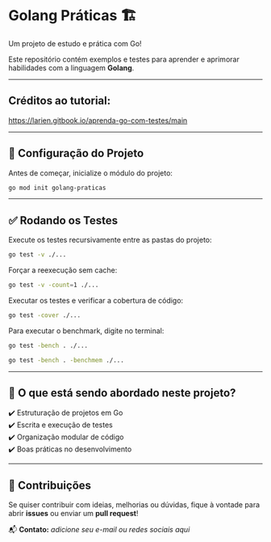 # Golang Práticas 🏗️
Um projeto de estudo e prática com Go!

Este repositório contém exemplos e testes para aprender e aprimorar habilidades com a linguagem **Golang**.

---

## Créditos ao tutorial:
https://larien.gitbook.io/aprenda-go-com-testes/main

---

## 📌 Configuração do Projeto
Antes de começar, inicialize o módulo do projeto:

```sh
go mod init golang-praticas
```

---

## ✅ Rodando os Testes
Execute os testes recursivamente entre as pastas do projeto:

```sh
go test -v ./...
```

Forçar a reexecução sem cache:

```sh
go test -v -count=1 ./...
```

Executar os testes e verificar a cobertura de código:

```sh
go test -cover ./...
```

Para executar o benchmark, digite no terminal:

```sh
go test -bench . ./...

go test -bench . -benchmem ./...
```

---

## 🎯 O que está sendo abordado neste projeto?
✔️ Estruturação de projetos em Go  
✔️ Escrita e execução de testes  
✔️ Organização modular de código  
✔️ Boas práticas no desenvolvimento  

---

## 🚀 Contribuições
Se quiser contribuir com ideias, melhorias ou dúvidas, fique à vontade para abrir **issues** ou enviar um **pull request**!

📬 **Contato:** _adicione seu e-mail ou redes sociais aqui_
